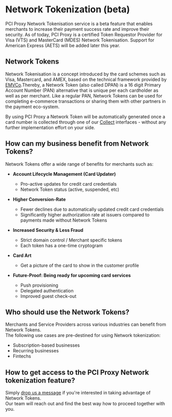 # Network Tokenization (beta)

PCI Proxy Network Tokenisation service is a beta feature that enables merchants to increase their payment success rate and improve their security. As of today, PCI Proxy is a certified Token Requestor Provider for Visa (VTS) and MasterCard (MDES) Network Tokenisation. Support for American Express (AETS) will be added later this year.&#x20;

## **Network Tokens**

Network Tokenisation is a concept introduced by the card schemes such as Visa, Mastercard, and AMEX, based on the technical framework provided by [EMVCo](https://www.emvco.com/emv-technologies/payment-tokenisation/).Thereby, a Network Token (also called DPAN) is a 16 digit Primary Account Number (PAN) alternative that is unique per each cardholder as well as per merchant. Like a regular PAN, Network Tokens can be used for completing e-commerce transactions or sharing them with other partners in the payment eco-system.&#x20;

By using PCI Proxy a Network Token will be automatically generated once a card number is collected through one of our [Collect](broken-reference) interfaces - without any further implementation effort on your side.&#x20;

## How can my business benefit from Network Tokens?&#x20;

Network Tokens offer a wide range of benefits for merchants such as:&#x20;

*   **Account Lifecycle Management (Card Updater)**

    * Pro-active updates for credit card credentials
    * Network Token status (active, suspended, etc)


*   **Higher Conversion-Rate**

    * Fewer declines due to automatically updated credit card credentials
    * Significantly higher authorization rate at issuers compared to payments made without Network Tokens


*   **Increased Security & Less Fraud**&#x20;

    * Strict domain control / Merchant specific tokens
    * Each token has a one-time cryptogram


*   **Card Art**

    * Get a picture of the card to show in the customer profile


* **Future-Proof: Being ready for upcoming card services**&#x20;
  * Push provisioning
  * Delegated authentication
  * Improved guest check-out

## Who should use the Network Tokens?&#x20;

Merchants and Service Providers across various industries can benefit from Network Tokens. \
The following use cases are pre-destined for using Network tokenization:

* Subscription-based businesses
* Recurring businesses
* Fintechs

## How to get access to the PCI Proxy Network tokenization feature?&#x20;

Simply [drop us a message](../help/contact.md) if you're interested in taking advantage of Network Tokens.\
Our team will reach out and find the best way how to proceed together with you.&#x20;
